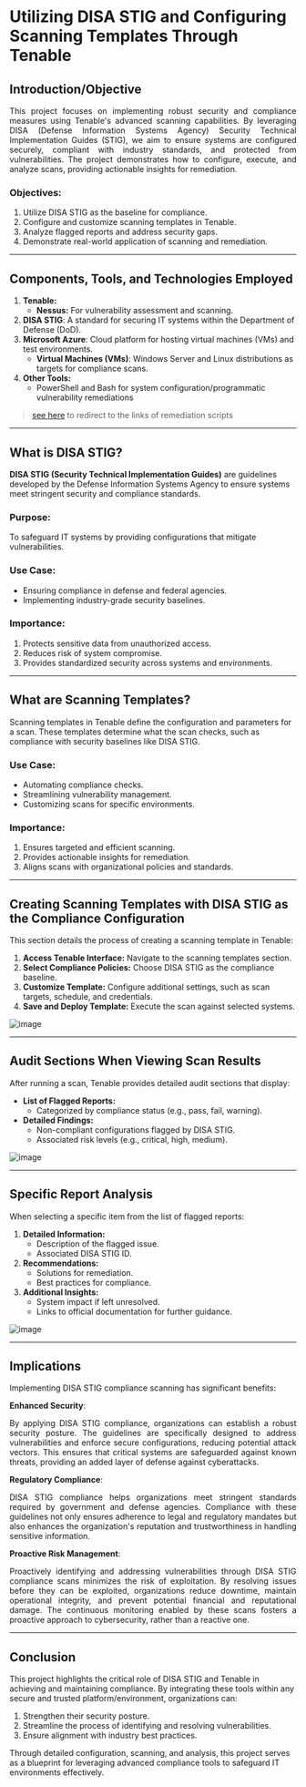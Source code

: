 # Utilizing DISA STIG and Configuring Scanning Templates Through Tenable

## Introduction/Objective
<p align="justify">This project focuses on implementing robust security and compliance measures using Tenable's advanced scanning capabilities. By leveraging DISA (Defense Information Systems Agency) Security Technical Implementation Guides (STIG), we aim to ensure systems are configured securely, compliant with industry standards, and protected from vulnerabilities. The project demonstrates how to configure, execute, and analyze scans, providing actionable insights for remediation.</p>

### Objectives:
1. Utilize DISA STIG as the baseline for compliance.
2. Configure and customize scanning templates in Tenable.
3. Analyze flagged reports and address security gaps.
4. Demonstrate real-world application of scanning and remediation.

---

## Components, Tools, and Technologies Employed
1. **Tenable:**
   - **Nessus:** For vulnerability assessment and scanning.
2. **DISA STIG**: A standard for securing IT systems within the Department of Defense (DoD).
3. **Microsoft Azure**: Cloud platform for hosting virtual machines (VMs) and test environments.
   - **Virtual Machines (VMs)**: Windows Server and Linux distributions as targets for compliance scans.
4. **Other Tools:**
   - PowerShell and Bash for system configuration/programmatic vulnerability remediations
> <a href="https://github.com/Joshua01X/Section-Under-Construction">see here</a> to redirect to the links of remediation scripts
---

## What is DISA STIG?
**DISA STIG (Security Technical Implementation Guides)** are guidelines developed by the Defense Information Systems Agency to ensure systems meet stringent security and compliance standards.

### Purpose:
To safeguard IT systems by providing configurations that mitigate vulnerabilities.

### Use Case:
- Ensuring compliance in defense and federal agencies.
- Implementing industry-grade security baselines.

### Importance:
1. Protects sensitive data from unauthorized access.
2. Reduces risk of system compromise.
3. Provides standardized security across systems and environments.

---

## What are Scanning Templates?
Scanning templates in Tenable define the configuration and parameters for a scan. These templates determine what the scan checks, such as compliance with security baselines like DISA STIG.

### Use Case:
- Automating compliance checks.
- Streamlining vulnerability management.
- Customizing scans for specific environments.

### Importance:
1. Ensures targeted and efficient scanning.
2. Provides actionable insights for remediation.
3. Aligns scans with organizational policies and standards.

---

## Creating Scanning Templates with DISA STIG as the Compliance Configuration

This section details the process of creating a scanning template in Tenable:
1. **Access Tenable Interface:** Navigate to the scanning templates section.
2. **Select Compliance Policies:** Choose DISA STIG as the compliance baseline.
3. **Customize Template:** Configure additional settings, such as scan targets, schedule, and credentials.
4. **Save and Deploy Template:** Execute the scan against selected systems.

![image](https://github.com/user-attachments/assets/7e85bcbc-6ddc-4316-835c-750df48ba7a3)

---

## Audit Sections When Viewing Scan Results
After running a scan, Tenable provides detailed audit sections that display:
- **List of Flagged Reports:**
  - Categorized by compliance status (e.g., pass, fail, warning).
- **Detailed Findings:**
  - Non-compliant configurations flagged by DISA STIG.
  - Associated risk levels (e.g., critical, high, medium).

![image](https://github.com/user-attachments/assets/a6b1ca64-66c4-4f0c-8e84-d557e8b459a1)

---

## Specific Report Analysis
When selecting a specific item from the list of flagged reports:
1. **Detailed Information:**
   - Description of the flagged issue.
   - Associated DISA STIG ID.
2. **Recommendations:**
   - Solutions for remediation.
   - Best practices for compliance.
3. **Additional Insights:**
   - System impact if left unresolved.
   - Links to official documentation for further guidance.

![image](https://github.com/user-attachments/assets/b01c7a73-3ff5-4c83-8cbd-157486f55281)

---

## Implications
Implementing DISA STIG compliance scanning has significant benefits:

**Enhanced Security**:

<p align="justify">By applying DISA STIG compliance, organizations can establish a robust security posture. The guidelines are specifically designed to address vulnerabilities and enforce secure configurations, reducing potential attack vectors. This ensures that critical systems are safeguarded against known threats, providing an added layer of defense against cyberattacks.</p>

**Regulatory Compliance**:

<p align="justify">DISA STIG compliance helps organizations meet stringent standards required by government and defense agencies. Compliance with these guidelines not only ensures adherence to legal and regulatory mandates but also enhances the organization's reputation and trustworthiness in handling sensitive information.</p>

**Proactive Risk Management**:

<p align="justify">Proactively identifying and addressing vulnerabilities through DISA STIG compliance scans minimizes the risk of exploitation. By resolving issues before they can be exploited, organizations reduce downtime, maintain operational integrity, and prevent potential financial and reputational damage. The continuous monitoring enabled by these scans fosters a proactive approach to cybersecurity, rather than a reactive one.</p>

---

## Conclusion
This project highlights the critical role of DISA STIG and Tenable in achieving and maintaining compliance. By integrating these tools within any secure and trusted platform/environment, organizations can:
1. Strengthen their security posture.
2. Streamline the process of identifying and resolving vulnerabilities.
3. Ensure alignment with industry best practices.

Through detailed configuration, scanning, and analysis, this project serves as a blueprint for leveraging advanced compliance tools to safeguard IT environments effectively.

